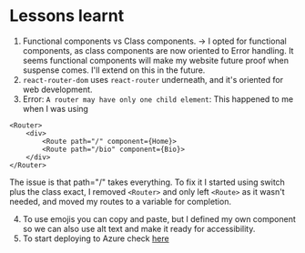 # Lessons learnt

1. Functional components vs Class components.
   -> I opted for functional components, as class components are now oriented to Error handling. It seems functional components will make my website future proof when suspense comes.
   I'll extend on this in the future.
2. `react-router-dom` uses `react-router` underneath, and it's oriented for web development.
3. Error: `A router may have only one child element`:
   This happened to me when I was using

```
<Router>
    <div>
        <Route path="/" component={Home}>
        <Route path="/bio" component={Bio}>
    </div>
</Router>
```

The issue is that path="/" takes everything. To fix it I started using switch plus the class exact, I removed `<Router>` and only left `<Route>` as it wasn't needed, and moved my routes to a variable for completion.

4. To use emojis you can copy and paste, but I defined my own component so we can also use alt text and make it ready for accessibility.
5. To start deploying to Azure check [here](https://github.com/Azure/actions-workflow-samples/blob/master/assets/create-secrets-for-GitHub-workflows.md)
